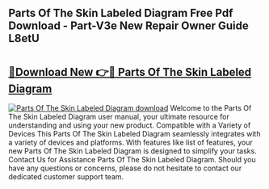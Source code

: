## Parts Of The Skin Labeled Diagram Free Pdf Download - Part-V3e New Repair Owner Guide L8etU

# <h2><a href="http://dfph9z.blite.top/?on=Parts+Of+The+Skin+Labeled+Diagram">🔗Download New 👉🔴 Parts Of The Skin Labeled Diagram</a></h2>

[![Parts Of The Skin Labeled Diagram download](https://i.imgur.com/lujVjoI.png)](http://dfph9z.blite.top/?on=Parts+Of+The+Skin+Labeled+Diagram)
Welcome to the Parts Of The Skin Labeled Diagram user manual, your ultimate resource for understanding and using your new product. Compatible with a Variety of Devices This Parts Of The Skin Labeled Diagram seamlessly integrates with a variety of devices and platforms. With features like list of features, your new Parts Of The Skin Labeled Diagram is designed to simplify your tasks. Contact Us for Assistance Parts Of The Skin Labeled Diagram. Should you have any questions or concerns, please do not hesitate to contact our dedicated customer support team.
